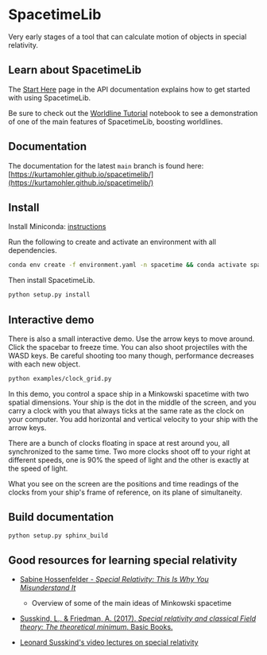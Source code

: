 # SpacetimeLib

Very early stages of a tool that can calculate motion of objects in special relativity.

## Learn about SpacetimeLib

The [Start Here](https://kurtamohler.github.io/spacetimelib/start-here.html)
page in the API documentation explains how to get started with using
SpacetimeLib.

Be sure to check out the [Worldline Tutorial](<notebooks/Worldline Tutorial.ipynb>)
notebook to see a demonstration of one of the main features of SpacetimeLib,
boosting worldlines.

## Documentation

The documentation for the latest `main` branch is found here:
[https://kurtamohler.github.io/spacetimelib/](https://kurtamohler.github.io/spacetimelib/)

## Install

Install Miniconda: [instructions](https://docs.conda.io/projects/conda/en/latest/user-guide/install/index.html)

Run the following to create and activate an environment with all dependencies.

```bash
conda env create -f environment.yaml -n spacetime && conda activate spacetime
```

Then install SpacetimeLib.

```bash
python setup.py install
```

## Interactive demo

There is also a small interactive demo. Use the arrow keys to
move around. Click the spacebar to freeze time. You can also shoot projectiles
with the WASD keys. Be careful shooting too many though, performance decreases
with each new object.

```bash
python examples/clock_grid.py
```

In this demo, you control a space ship in a Minkowski spacetime with two
spatial dimensions. Your ship is the dot in the middle of the screen, and you
carry a clock with you that always ticks at the same rate as the clock on your
computer. You add horizontal and vertical velocity to your ship with the arrow
keys.

There are a bunch of clocks floating in space at rest around you, all
synchronized to the same time. Two more clocks shoot off to
your right at different speeds, one is 90% the speed of light and the other
is exactly at the speed of light.

What you see on the screen are the positions and time readings of the clocks
from your ship's frame of reference, on its plane of simultaneity.

## Build documentation

```bash
python setup.py sphinx_build
```

## Good resources for learning special relativity

* [Sabine Hossenfelder - _Special Relativity: This Is Why You Misunderstand It_](https://youtu.be/ZdrZf4lQTSg)
  - Overview of some of the main ideas of Minkowski spacetime

* [Susskind, L., & Friedman, A. (2017). _Special relativity and classical Field theory: The theoretical minimum_. Basic Books.  ](https://www.amazon.com/Special-Relativity-Classical-Field-Theory/dp/0465093345)

* [Leonard Susskind's video lectures on special relativity](https://www.youtube.com/watch?v=toGH5BdgRZ4&list=PLD9DDFBDC338226CA)
